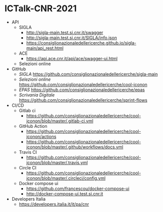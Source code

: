 # ICTalk-CNR-2021

- API
  - SIGLA
    - http://sigla-main.test.si.cnr.it/swagger
    - http://sigla-main.test.si.cnr.it/SIGLA/info.json
    - https://consiglionazionaledellericerche.github.io/sigla-main/api_rest.html
  - ACE
    - https://api.ace.cnr.it/api/ace/swagger-ui.html
  - Selezioni online
- GitHub
  - *SIGLA* https://github.com/consiglionazionaledellericerche/sigla-main
  - *Selezioni online* https://github.com/consiglionazionaledellericerche/cool-jconon
  - *EPAS* https://github.com/consiglionazionaledellericerche/epas
  - *Scrivania Digitale* https://github.com/consiglionazionaledellericerche/sprint-flows
- CI/CD
  - Gitlab ci
    - https://github.com/consiglionazionaledellericerche/cool-jconon/blob/master/.gitlab-ci.yml 
  - GitHub Action
    - https://github.com/consiglionazionaledellericerche/cool-jconon/actions
    - https://github.com/consiglionazionaledellericerche/cool-jconon/blob/master/.github/workflows/docs.yml 
  - Travis CI 
    - https://github.com/consiglionazionaledellericerche/cool-jconon/blob/master/.travis.yml
  - Circle CI
    - https://github.com/consiglionazionaledellericerche/cool-jconon/blob/master/.circleci/config.yml
  - Docker compose ui
    - https://github.com/francescou/docker-compose-ui
    - http://docker-compose-ui.test.si.cnr.it 
- Developers Italia
  - https://developers.italia.it/it/pa/cnr

